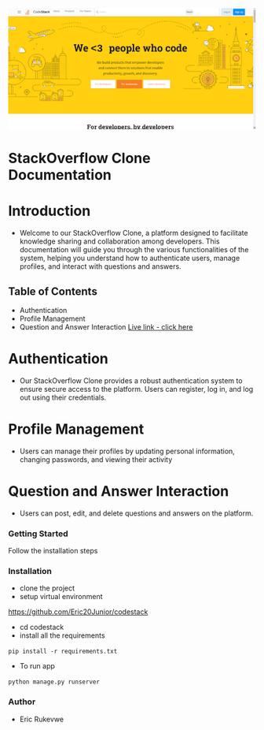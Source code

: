 ![screenshot](./static/codestack.png)


# StackOverflow Clone Documentation

# Introduction
- Welcome to our StackOverflow Clone, a platform designed to facilitate knowledge sharing and collaboration among developers. This documentation will guide you through the various functionalities of the system, helping you understand how to authenticate users, manage profiles, and interact with questions and answers.

## Table of Contents
- Authentication
- Profile Management
- Question and Answer Interaction
  [Live link - click here](https://eric21junior.pythonanywhere.com)
# Authentication
- Our StackOverflow Clone provides a robust authentication system to ensure secure access to the platform. Users can register, log in, and log out using their credentials.

# Profile Management
- Users can manage their profiles by updating personal information, changing passwords, and viewing their activity

# Question and Answer Interaction
- Users can post, edit, and delete questions and answers on the platform.

### Getting Started
Follow the installation steps

### Installation
- clone the project
- setup virtual environment

https://github.com/Eric20Junior/codestack

- cd codestack
- install all the requirements

`pip install -r requirements.txt`

- To run app

`python manage.py runserver`

### Author

- Eric Rukevwe
